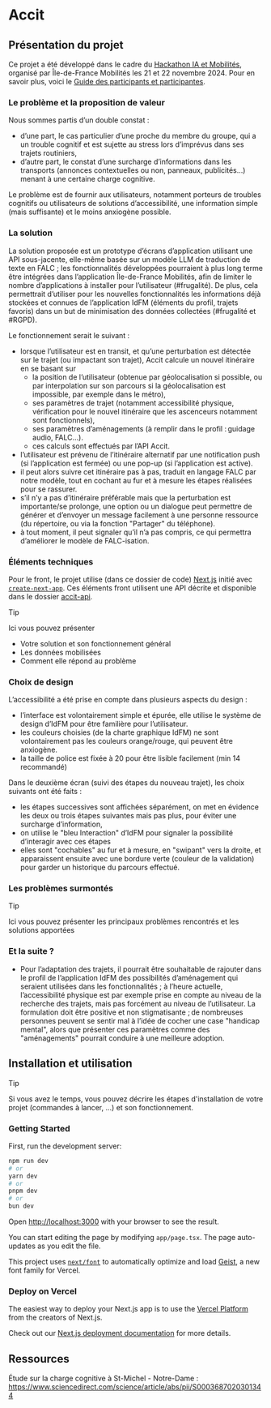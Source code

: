 # Accit

## Présentation du projet

Ce projet a été développé dans le cadre du [Hackathon IA et Mobilités](https://www.iledefrance-mobilites.fr/actualites/hackathon-2024-ia-et-mobilites), organisé par Île-de-France Mobilités les 21 et 22 novembre 2024. 
Pour en savoir plus, voici le [Guide des participants et participantes](https://github.com/IleDeFranceMobilites/hackathon_ia_mobilites_2024).


### Le problème et la proposition de valeur 
Nous sommes partis d’un double constat : 
- d’une part, le cas particulier d’une proche du membre du groupe, qui a un trouble cognitif et est sujette au stress lors d’imprévus dans ses trajets routiniers,
- d’autre part, le constat d’une surcharge d’informations dans les transports (annonces contextuelles ou non, panneaux, publicités…) menant à une certaine charge cognitive.

Le problème est de fournir aux utilisateurs, notamment porteurs de troubles cognitifs ou utilisateurs de solutions d’accessibilité, une information simple (mais suffisante) et le moins anxiogène possible.


### La solution
La solution proposée est un prototype d’écrans d’application utilisant une API sous-jacente, elle-même basée sur un modèle LLM de traduction de texte en FALC ; les fonctionnalités développées pourraient à plus long terme être intégrées dans l’application Île-de-France Mobilités, afin de limiter le nombre d’applications à installer pour l’utilisateur (#frugalité). De plus, cela permettrait d’utiliser pour les nouvelles fonctionnalités les informations déjà stockées et connues de l’application IdFM (éléments du profil, trajets favoris) dans un but de minimisation des données collectées (#frugalité et #RGPD).

Le fonctionnement serait le suivant :
- lorsque l’utilisateur est en transit, et qu’une perturbation est détectée sur le trajet (ou impactant son trajet), Accit calcule un nouvel itinéraire en se basant sur
  - la position de l’utilisateur (obtenue par géolocalisation si possible, ou par interpolation sur son parcours si la géolocalisation est impossible, par exemple dans le métro),
  - ses paramètres de trajet (notamment accessibilité physique, vérification pour le nouvel itinéraire que les ascenceurs notamment sont fonctionnels),
  - ses paramètres d’aménagements (à remplir dans le profil : guidage audio, FALC…).
  - ces calculs sont effectués par l’API Accit.
- l’utilisateur est prévenu de l’itinéraire alternatif par une notification push (si l’application est fermée) ou une pop-up (si l’application est active).
- il peut alors suivre cet itinéraire pas à pas, traduit en langage FALC par notre modèle, tout en cochant au fur et à mesure les étapes réalisées pour se rassurer.
- s’il n’y a pas d’itinéraire préférable mais que la perturbation est importante/se prolonge, une option ou un dialogue peut permettre de générer et d’envoyer un message facilement à une personne ressource (du répertoire, ou via la fonction "Partager" du téléphone).
- à tout moment, il peut signaler qu’il n’a pas compris, ce qui permettra d’améliorer le modèle de FALC-isation.

### Éléments techniques
Pour le front, le projet utilise (dans ce dossier de code) [Next.js](https://nextjs.org) initié avec [`create-next-app`](https://nextjs.org/docs/app/api-reference/cli/create-next-app).
Ces éléments front utilisent une API décrite et disponible dans le dossier [accit-api](https://github.com/idfm-ai-hackathon/accit-api).

> [!TIP]
> Ici vous pouvez présenter 
> - Votre solution et son fonctionnement général
> - Les données mobilisées
> - Comment elle répond au problème
>
### Choix de design
L’accessibilité a été prise en compte dans plusieurs aspects du design :
- l’interface est volontairement simple et épurée, elle utilise le système de design d’IdFM pour être familière pour l’utilisateur.
- les couleurs choisies (de la charte graphique IdFM) ne sont volontairement pas les couleurs orange/rouge, qui peuvent être anxiogène.
- la taille de police est fixée à 20 pour être lisible facilement (min 14 recommandé)

Dans le deuxième écran (suivi des étapes du nouveau trajet), les choix suivants ont été faits :
- les étapes successives sont affichées séparément, on met en évidence les deux ou trois étapes suivantes mais pas plus, pour éviter une surcharge d’information,
- on utilise le "bleu Interaction" d’IdFM pour signaler la possibilité d’interagir avec ces étapes
- elles sont "cochables" au fur et à mesure, en "swipant" vers la droite, et apparaissent ensuite avec une bordure verte (couleur de la validation) pour garder un historique du parcours effectué.

### Les problèmes surmontés
> [!TIP]
> Ici vous pouvez présenter les principaux problèmes rencontrés et les solutions apportées

### Et la suite ? 
- Pour l’adaptation des trajets, il pourrait être souhaitable de rajouter dans le profil de l’application IdFM des possibilités d’aménagement qui seraient utilisées dans les fonctionnalités ; à l’heure actuelle, l’accessibilité physique est par exemple prise en compte au niveau de la recherche des trajets, mais pas forcément au niveau de l’utilisateur. La formulation doit être positive et non stigmatisante ; de nombreuses personnes peuvent se sentir mal à l’idée de cocher une case "handicap mental", alors que présenter ces paramètres comme des "aménagements" pourrait conduire à une meilleure adoption.

## Installation et utilisation
> [!TIP]
> Si vous avez le temps, vous pouvez décrire les étapes d'installation de votre projet (commandes à lancer, ...) et son fonctionnement.

### Getting Started

First, run the development server:

```bash
npm run dev
# or
yarn dev
# or
pnpm dev
# or
bun dev
```

Open [http://localhost:3000](http://localhost:3000) with your browser to see the result.

You can start editing the page by modifying `app/page.tsx`. The page auto-updates as you edit the file.

This project uses [`next/font`](https://nextjs.org/docs/app/building-your-application/optimizing/fonts) to automatically optimize and load [Geist](https://vercel.com/font), a new font family for Vercel.

### Deploy on Vercel

The easiest way to deploy your Next.js app is to use the [Vercel Platform](https://vercel.com/new?utm_medium=default-template&filter=next.js&utm_source=create-next-app&utm_campaign=create-next-app-readme) from the creators of Next.js.

Check out our [Next.js deployment documentation](https://nextjs.org/docs/app/building-your-application/deploying) for more details.

## Ressources
Étude sur la charge cognitive à St-Michel - Notre-Dame : https://www.sciencedirect.com/science/article/abs/pii/S0003687020301344 
